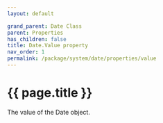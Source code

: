 ```yaml
---
layout: default

grand_parent: Date Class
parent: Properties
has_children: false
title: Date.Value property
nav_order: 1
permalink: /package/system/date/properties/value
---
```

# {{ page.title }}

The value of the Date object.